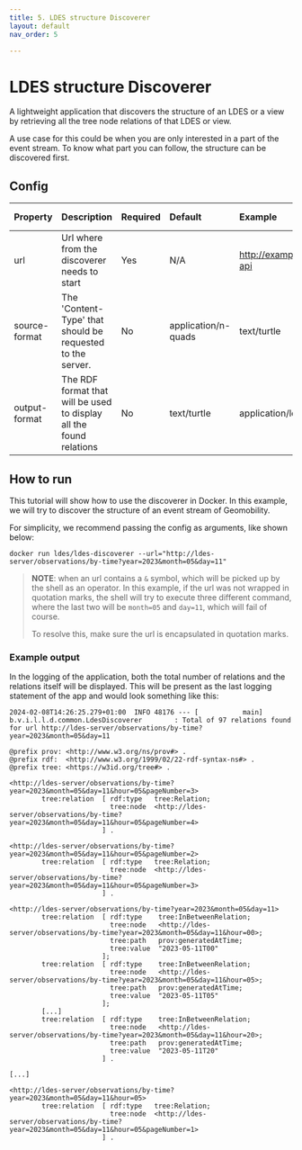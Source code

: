 ```yaml
---
title: 5. LDES structure Discoverer
layout: default
nav_order: 5

---
```


# LDES structure Discoverer

A lightweight application that discovers the structure of an LDES or a view by retrieving all the tree node relations of
that LDES or view.

A use case for this could be when you are only interested in a part of the event stream. To know what part you can
follow, the structure can be discovered first.

## Config

| Property      | Description                                                         | Required | Default             | Example                   | Supported values                                              |
|:--------------|:--------------------------------------------------------------------|:---------|:--------------------|:--------------------------|:--------------------------------------------------------------|
| url           | Url where from the discoverer needs to start                        | Yes      | N/A                 | http://example.com/my-api | HTTP and HTTPS url                                            |
| source-format | The 'Content-Type' that should be requested to the server.          | No       | application/n-quads | text/turtle               | Any type supported by [Apache Jena](https://jena.apache.org/) |
| output-format | The RDF format that will be used to display all the found relations | No       | text/turtle         | application/ld+json       | Any type supported by [Apache Jena](https://jena.apache.org/) |

## How to run

This tutorial will show how to use the discoverer in Docker.
In this example, we will try to discover the structure of an event stream of Geomobility.

For simplicity, we recommend passing the config as arguments, like shown below:

```shell
docker run ldes/ldes-discoverer --url="http://ldes-server/observations/by-time?year=2023&month=05&day=11"
```

> **NOTE**: when an url contains a `&` symbol, which will be picked up by the shell as an operator. In this example, if
> the url was not wrapped in quotation marks, the shell will try to execute three different command, where the last two
> will be `month=05` and `day=11`, which will fail of course.
>
> To resolve this, make sure the url is encapsulated in quotation marks.

### Example output

In the logging of the application, both the total number of relations and the relations itself will be displayed. This
will be present as the last logging statement of the app and would look something like this: 
```text
2024-02-08T14:26:25.279+01:00  INFO 48176 --- [           main] b.v.i.l.l.d.common.LdesDiscoverer        : Total of 97 relations found for url http://ldes-server/observations/by-time?year=2023&month=05&day=11

@prefix prov: <http://www.w3.org/ns/prov#> .
@prefix rdf:  <http://www.w3.org/1999/02/22-rdf-syntax-ns#> .
@prefix tree: <https://w3id.org/tree#> .

<http://ldes-server/observations/by-time?year=2023&month=05&day=11&hour=05&pageNumber=3>
        tree:relation  [ rdf:type   tree:Relation;
                         tree:node  <http://ldes-server/observations/by-time?year=2023&month=05&day=11&hour=05&pageNumber=4>
                       ] .

<http://ldes-server/observations/by-time?year=2023&month=05&day=11&hour=05&pageNumber=2>
        tree:relation  [ rdf:type   tree:Relation;
                         tree:node  <http://ldes-server/observations/by-time?year=2023&month=05&day=11&hour=05&pageNumber=3>
                       ] .

<http://ldes-server/observations/by-time?year=2023&month=05&day=11>
        tree:relation  [ rdf:type    tree:InBetweenRelation;
                         tree:node   <http://ldes-server/observations/by-time?year=2023&month=05&day=11&hour=00>;
                         tree:path   prov:generatedAtTime;
                         tree:value  "2023-05-11T00"
                       ];
        tree:relation  [ rdf:type    tree:InBetweenRelation;
                         tree:node   <http://ldes-server/observations/by-time?year=2023&month=05&day=11&hour=05>;
                         tree:path   prov:generatedAtTime;
                         tree:value  "2023-05-11T05"
                       ];
        [...]
        tree:relation  [ rdf:type    tree:InBetweenRelation;
                         tree:node   <http://ldes-server/observations/by-time?year=2023&month=05&day=11&hour=20>;
                         tree:path   prov:generatedAtTime;
                         tree:value  "2023-05-11T20"
                       ] .

[...]

<http://ldes-server/observations/by-time?year=2023&month=05&day=11&hour=05>
        tree:relation  [ rdf:type   tree:Relation;
                         tree:node  <http://ldes-server/observations/by-time?year=2023&month=05&day=11&hour=05&pageNumber=1>
                       ] .

```